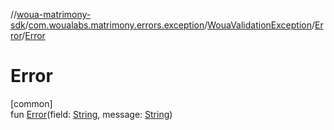 //[woua-matrimony-sdk](../../../../index.md)/[com.woualabs.matrimony.errors.exception](../../index.md)/[WouaValidationException](../index.md)/[Error](index.md)/[Error](-error.md)

# Error

[common]\
fun [Error](-error.md)(field: [String](https://kotlinlang.org/api/latest/jvm/stdlib/kotlin/-string/index.html), message: [String](https://kotlinlang.org/api/latest/jvm/stdlib/kotlin/-string/index.html))
